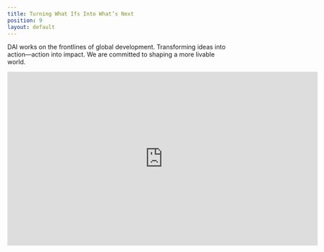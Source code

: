 ```yaml
---
title: Turning What Ifs Into What’s Next
position: 9
layout: default
---
```


DAI works on the frontlines of global development. Transforming ideas into action—action into impact. We are committed to shaping a more livable world.

<iframe allowfullscreen="" frameborder="0" height="394" mozallowfullscreen="" src="https://player.vimeo.com/video/36102927?title=0&amp;byline=0&amp;portrait=0" webkitallowfullscreen="" width="703"></iframe>
